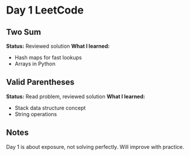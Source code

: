 # Day 1 LeetCode

## Two Sum
**Status:** Reviewed solution
**What I learned:** 
- Hash maps for fast lookups
- Arrays in Python

## Valid Parentheses
**Status:** Read problem, reviewed solution
**What I learned:**
- Stack data structure concept
- String operations

## Notes
Day 1 is about exposure, not solving perfectly.
Will improve with practice.